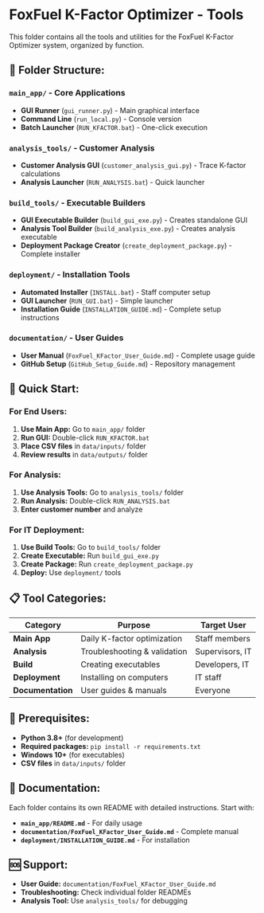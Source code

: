 # FoxFuel K-Factor Optimizer - Tools

This folder contains all the tools and utilities for the FoxFuel K-Factor Optimizer system, organized by function.

## 📁 Folder Structure:

### `main_app/` - Core Applications
- **GUI Runner** (`gui_runner.py`) - Main graphical interface
- **Command Line** (`run_local.py`) - Console version
- **Batch Launcher** (`RUN_KFACTOR.bat`) - One-click execution

### `analysis_tools/` - Customer Analysis
- **Customer Analysis GUI** (`customer_analysis_gui.py`) - Trace K-factor calculations
- **Analysis Launcher** (`RUN_ANALYSIS.bat`) - Quick launcher

### `build_tools/` - Executable Builders
- **GUI Executable Builder** (`build_gui_exe.py`) - Creates standalone GUI
- **Analysis Tool Builder** (`build_analysis_exe.py`) - Creates analysis executable
- **Deployment Package Creator** (`create_deployment_package.py`) - Complete installer

### `deployment/` - Installation Tools
- **Automated Installer** (`INSTALL.bat`) - Staff computer setup
- **GUI Launcher** (`RUN_GUI.bat`) - Simple launcher
- **Installation Guide** (`INSTALLATION_GUIDE.md`) - Complete setup instructions

### `documentation/` - User Guides
- **User Manual** (`FoxFuel_KFactor_User_Guide.md`) - Complete usage guide
- **GitHub Setup** (`GitHub_Setup_Guide.md`) - Repository management

## 🚀 Quick Start:

### For End Users:
1. **Use Main App:** Go to `main_app/` folder
2. **Run GUI:** Double-click `RUN_KFACTOR.bat`
3. **Place CSV files** in `data/inputs/` folder
4. **Review results** in `data/outputs/` folder

### For Analysis:
1. **Use Analysis Tools:** Go to `analysis_tools/` folder
2. **Run Analysis:** Double-click `RUN_ANALYSIS.bat`
3. **Enter customer number** and analyze

### For IT Deployment:
1. **Use Build Tools:** Go to `build_tools/` folder
2. **Create Executable:** Run `build_gui_exe.py`
3. **Create Package:** Run `create_deployment_package.py`
4. **Deploy:** Use `deployment/` tools

## 📋 Tool Categories:

| Category | Purpose | Target User |
|----------|---------|-------------|
| **Main App** | Daily K-factor optimization | Staff members |
| **Analysis** | Troubleshooting & validation | Supervisors, IT |
| **Build** | Creating executables | Developers, IT |
| **Deployment** | Installing on computers | IT staff |
| **Documentation** | User guides & manuals | Everyone |

## 🔧 Prerequisites:

- **Python 3.8+** (for development)
- **Required packages:** `pip install -r requirements.txt`
- **Windows 10+** (for executables)
- **CSV files** in `data/inputs/` folder

## 📖 Documentation:

Each folder contains its own README with detailed instructions. Start with:
- **`main_app/README.md`** - For daily usage
- **`documentation/FoxFuel_KFactor_User_Guide.md`** - Complete manual
- **`deployment/INSTALLATION_GUIDE.md`** - For installation

## 🆘 Support:

- **User Guide:** `documentation/FoxFuel_KFactor_User_Guide.md`
- **Troubleshooting:** Check individual folder READMEs
- **Analysis Tool:** Use `analysis_tools/` for debugging
